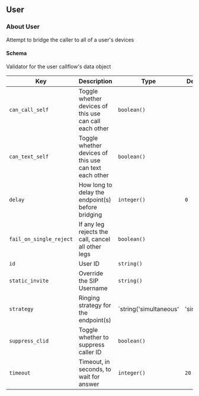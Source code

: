 ## User

### About User

Attempt to bridge the caller to all of a user's devices

#### Schema

Validator for the user callflow's data object



Key | Description | Type | Default | Required | Support
--- | ----------- | ---- | ------- | -------- | --------
`can_call_self` | Toggle whether devices of this use can call each other | `boolean()` |   | `false` | `supported`
`can_text_self` | Toggle whether devices of this use can text each other | `boolean()` |   | `false` | `alpha`
`delay` | How long to delay the endpoint(s) before bridging | `integer()` | `0` | `false` | `alpha`
`fail_on_single_reject` | If any leg rejects the call, cancel all other legs | `boolean()` |   | `false` | `alpha`
`id` | User ID | `string()` |   | `false` | `supported`
`static_invite` | Override the SIP Username | `string()` |   | `false` | `alpha`
`strategy` | Ringing strategy for the endpoint(s) | `string('simultaneous' | 'single')` | `simultaneous` | `false` | `alpha`
`suppress_clid` | Toggle whether to suppress caller ID | `boolean()` |   | `false` | `alpha`
`timeout` | Timeout, in seconds, to wait for answer | `integer()` | `20` | `false` | `supported`



